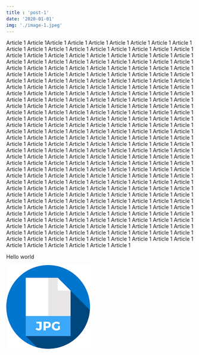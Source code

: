 ```yaml
---
title : 'post-1'
date: '2020-01-01'
img: './image-1.jpeg'
---
```



Article 1 Article 1Article 1 Article 1 Article 1 Article 1 Article 1 Article 1 Article 1 Article 1 Article 1 Article 1 Article 1 Article 1 Article 1 Article 1 Article 1 Article 1 Article 1 Article 1 Article 1 Article 1 Article 1 Article 1 Article 1 Article 1 Article 1 Article 1 Article 1 Article 1 Article 1 Article 1 Article 1 Article 1 Article 1 Article 1 Article 1 Article 1 Article 1 Article 1 Article 1 Article 1 Article 1 Article 1 Article 1 Article 1 Article 1 Article 1 Article 1 Article 1 Article 1 Article 1 Article 1 Article 1 Article 1 Article 1 Article 1 Article 1 Article 1 Article 1 Article 1 Article 1 Article 1 Article 1 Article 1 Article 1 Article 1 Article 1 Article 1 Article 1 Article 1 Article 1 Article 1 Article 1 Article 1 Article 1 Article 1 Article 1 Article 1 Article 1 Article 1 Article 1 Article 1 Article 1 Article 1 Article 1 Article 1 Article 1 Article 1 Article 1 Article 1 Article 1 Article 1 Article 1 Article 1 Article 1 Article 1 Article 1 Article 1 Article 1 Article 1 Article 1 Article 1 Article 1 Article 1 Article 1 Article 1 Article 1 Article 1 Article 1 Article 1 Article 1 Article 1 Article 1 Article 1 Article 1 Article 1 Article 1 Article 1 Article 1 Article 1 Article 1 Article 1 Article 1 Article 1 Article 1 Article 1 Article 1 Article 1 Article 1 Article 1 Article 1 Article 1 Article 1 Article 1 Article 1 Article 1 Article 1 Article 1 Article 1 Article 1 Article 1 Article 1 Article 1 Article 1 Article 1 Article 1 Article 1 Article 1 Article 1 Article 1 Article 1 Article 1 Article 1 Article 1 Article 1 Article 1 Article 1 Article 1 Article 1 Article 1 Article 1 Article 1 Article 1 Article 1 Article 1 Article 1 Article 1 Article 1 Article 1 Article 1 Article 1 Article 1 Article 1 Article 1 Article 1 Article 1 Article 1 Article 1 Article 1 Article 1 Article 1 Article 1 Article 1 Article 1 Article 1 Article 1 Article 1 Article 1 Article 1 Article 1 Article 1 Article 1 Article 1 Article 1 Article 1 Article 1 Article 1 Article 1 Article 1 Article 1 Article 1 Article 1 Article 1 Article 1 Article 1 Article 1 Article 1 Article 1 Article 1 Article 1 Article 1 Article 1 Article 1 Article 1 Article 1 Article 1 Article 1 Article 1 Article 1 Article 1 Article 1 Article 1 Article 1 Article 1 Article 1 Article 1 Article 1 Article 1 Article 1 Article 1 Article 1 Article 1 Article 1 Article 1 Article 1 Article 1 Article 1 Article 1 Article 1 Article 1 Article 1 Article 1 Article 1 Article 1 Article 1 Article 1 Article 1 Article 1 Article 1 Article 1 Article 1 Article 1 Article 1 Article 1 Article 1 Article 1 Article 1 Article 1 Article 1 Article 1 Article 1 Article 1 Article 1 Article 1 Article 1 Article 1 Article 1 Article 1 Article 1 Article 1 Article 1 Article 1 Article 1 Article 1 Article 1 Article 1 Article 1 Article 1 Article 1 Article 1 Article 1 Article 1 Article 1 Article 1 Article 1 Article 1 Article 1 Article 1 Article 1 Article 1 Article 1 Article 1 Article 1 



<ColorRed>Hello world </ColorRed>


![''](./image-4.png)